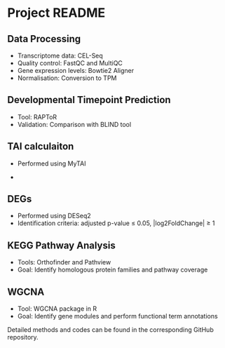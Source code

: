 # Project README

## Data Processing
- Transcriptome data: CEL-Seq
- Quality control: FastQC and MultiQC
- Gene expression levels: Bowtie2 Aligner
- Normalisation: Conversion to TPM

## Developmental Timepoint Prediction
- Tool: RAPToR
- Validation: Comparison with BLIND tool

## TAI calculaiton
- Performed using MyTAI

- 
## DEGs
- Performed using DESeq2
- Identification criteria: adjusted p-value ≤ 0.05, |log2FoldChange| ≥ 1

## KEGG Pathway Analysis
- Tools: Orthofinder and Pathview
- Goal: Identify homologous protein families and pathway coverage

## WGCNA
- Tool: WGCNA package in R
- Goal: Identify gene modules and perform functional term annotations 

Detailed methods and codes can be found in the corresponding GitHub repository.
